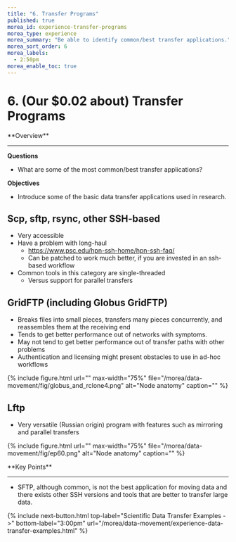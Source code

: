 ```yaml
---
title: "6. Transfer Programs"
published: true
morea_id: experience-transfer-programs
morea_type: experience
morea_summary: "Be able to identify common/best transfer applications."
morea_sort_order: 6
morea_labels:
  - 2:50pm
morea_enable_toc: true
---
```

# 6. (Our $0.02 about) Transfer Programs

<div class="alert alert-success mt-3" role="alert" markdown="1">
<i class="fa-solid fa-globe fa-xl"></i> **Overview**
<hr/>
 
 **Questions** 
  * What are some of the most common/best transfer applications? 

 **Objectives**
  * Introduce some of the basic data transfer applications used in research. 

</div>


## Scp, sftp, rsync, other SSH-based

* Very accessible
* Have a problem with long-haul
  * [https://www\.psc\.edu/hpn\-ssh\-home/hpn\-ssh\-faq/](https://www\.psc\.edu/hpn\-ssh\-home/hpn\-ssh\-faq/)
  * Can be patched to work much better, if you are invested in an ssh-based workflow
* Common tools in this category are single-threaded
  * Versus support for parallel transfers


## GridFTP (including Globus GridFTP)

 * Breaks files into small pieces, transfers many pieces concurrently, and reassembles them at the receiving end
 * Tends to get better performance out of networks with symptoms.
 * May not tend to get better performance out of transfer paths with other problems
 * Authentication and licensing might present obstacles to use in ad-hoc workflows

{% include figure.html url="" max-width="75%" file="/morea/data-movement/fig/globus_and_rclone4.png" alt="Node anatomy" caption="" %}


## Lftp

* Very versatile (Russian origin) program with features such as mirroring and parallel transfers

{% include figure.html url="" max-width="75%" file="/morea/data-movement/fig/ep60.png" alt="Node anatomy" caption="" %}

<div class="alert alert-success mt-3" role="alert" markdown="1">
<i class="fa-solid fa-globe fa-xl"></i> **Key Points**
<hr/>
 
  * SFTP, although common, is not the best application for moving data and there exists other SSH versions and tools that are better to transfer large data. 
</div>

{% include next-button.html
  top-label="Scientific Data Transfer Examples ->"
  bottom-label="3:00pm"
  url="/morea/data-movement/experience-data-transfer-examples.html" %}
